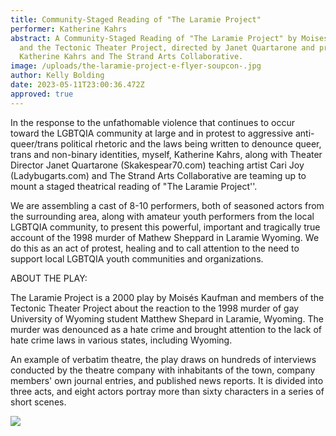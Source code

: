 ```yaml
---
title: Community-Staged Reading of "The Laramie Project"
performer: Katherine Kahrs
abstract: A Community-Staged Reading of "The Laramie Project" by Moises Kaufman
  and the Tectonic Theater Project, directed by Janet Quartarone and produced by
  Katherine Kahrs and The Strand Arts Collaborative.
image: /uploads/the-laramie-project-e-flyer-soupcon-.jpg
author: Kelly Bolding
date: 2023-05-11T23:00:36.472Z
approved: true
---
```

In the response to the unfathomable violence that continues to occur toward the LGBTQIA community at large and in protest to aggressive anti-queer/trans political rhetoric and the laws being written to denounce queer, trans and non-binary identities, myself, Katherine Kahrs, along with Theater Director Janet Quartarone (Skakespear70.com) teaching artist Cari Joy (Ladybugarts.com) and The Strand Arts Collaborative are teaming up to mount a staged theatrical reading of "The Laramie Project''.

We are assembling a cast of 8-10 performers, both of seasoned actors from the surrounding area, along with amateur youth performers from the local LGBTQIA community, to present this powerful, important and tragically true account of the 1998 murder of Mathew Sheppard in Laramie Wyoming. We do this as an act of protest, healing and to call attention to the need to support local LGBTQIA youth communities and organizations.

ABOUT THE PLAY:

The Laramie Project is a 2000 play by Moisés Kaufman and members of the Tectonic Theater Project about the reaction to the 1998 murder of gay University of Wyoming student Matthew Shepard in Laramie, Wyoming. The murder was denounced as a hate crime and brought attention to the lack of hate crime laws in various states, including Wyoming.

An example of verbatim theatre, the play draws on hundreds of interviews conducted by the theatre company with inhabitants of the town, company members' own journal entries, and published news reports. It is divided into three acts, and eight actors portray more than sixty characters in a series of short scenes.

![](/uploads/the-laramie-project-e-flyer-soupcon-.jpg)